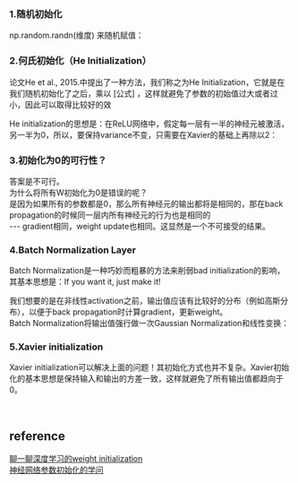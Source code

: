 ### 1.随机初始化
 np.random.randn(维度) 来随机赋值：
### 2.何氏初始化（He Initialization）
论文He et al., 2015.中提出了一种方法，我们称之为He Initialization，它就是在我们随机初始化了之后，乘以 [公式] ，这样就避免了参数的初始值过大或者过小，因此可以取得比较好的效

He initialization的思想是：在ReLU网络中，假定每一层有一半的神经元被激活，另一半为0，所以，要保持variance不变，只需要在Xavier的基础上再除以2：
### 3.初始化为0的可行性？
答案是不可行。   
为什么将所有W初始化为0是错误的呢？  
是因为如果所有的参数都是0，那么所有神经元的输出都将是相同的，那在back propagation的时候同一层内所有神经元的行为也是相同的    
--- gradient相同，weight update也相同。这显然是一个不可接受的结果。
### 4.Batch Normalization Layer
Batch Normalization是一种巧妙而粗暴的方法来削弱bad initialization的影响，其基本思想是：If you want it, just make it!

我们想要的是在非线性activation之前，输出值应该有比较好的分布（例如高斯分布），以便于back propagation时计算gradient，更新weight。  
Batch Normalization将输出值强行做一次Gaussian Normalization和线性变换：
### 5.Xavier initialization
Xavier initialization可以解决上面的问题！其初始化方式也并不复杂。Xavier初始化的基本思想是保持输入和输出的方差一致，这样就避免了所有输出值都趋向于0。

&nbsp;
## reference
[聊一聊深度学习的weight initialization](https://zhuanlan.zhihu.com/p/25110150)   
[神经网络参数初始化的学问](https://zhuanlan.zhihu.com/p/39076763)

